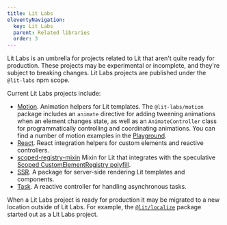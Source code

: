 ```yaml
---
title: Lit Labs
eleventyNavigation:
  key: Lit Labs
  parent: Related libraries
  order: 3
---
```


Lit Labs is an umbrella for projects related to Lit that aren't quite ready for production. These projects may be experimental or incomplete, and they're subject to breaking changes. Lit Labs projects are published under the `@lit-labs` npm scope.

Current Lit Labs projects include:

* [Motion](https://github.com/lit/lit/blob/main/packages/labs/motion/README.md#lit-labsmotion). Animation helpers for Lit templates. The `@lit-labs/motion` package includes an `animate` directive for adding tweening animations when an element changes state, as well as an `AnimateController` class for programmatically controlling and coordinating animations. You can find a number of motion examples in the [Playground](https://lit.dev/playground/#sample=examples/motion-simple).
* [React](https://github.com/lit/lit/tree/main/packages/labs/react#lit-labsreact). React integration helpers for custom elements and reactive controllers.
* [scoped-registry-mixin](https://github.com/lit/lit/tree/main/packages/labs/scoped-registry-mixin#lit-labsscoped-registry-mixin) Mixin for Lit that integrates with the speculative [Scoped CustomElementRegistry polyfill](https://github.com/webcomponents/polyfills/tree/master/packages/scoped-custom-element-registry).
* [SSR](https://github.com/lit/lit/tree/main/packages/labs/ssr#lit-labsssr). A package for server-side rendering Lit templates and components.
* [Task](https://github.com/lit/lit/blob/main/packages/labs/task/README.md#lit-labstask). A reactive controller for handling asynchronous tasks.

When a Lit Labs project is ready for production it may be migrated to a new location outside of Lit Labs. For example, the [`@lit/localize`](https://www.npmjs.com/package/@lit/localize) package started out as a Lit Labs project.
